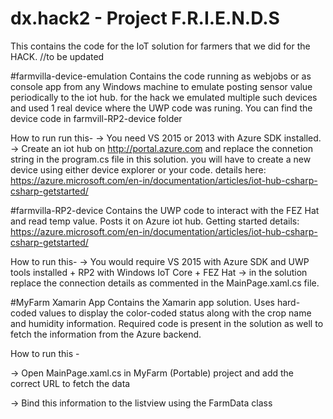 # dx.hack2 - Project F.R.I.E.N.D.S
This contains the code for the IoT solution for farmers that we did for the HACK. //to be updated


#farmvilla-device-emulation 
Contains the code running as webjobs or as console app from any Windows machine to emulate posting sensor value periodically to the iot hub. for the hack we emulated multiple such devices and used 1 real device where the UWP code was runing. You can find the device code in farmvill-RP2-device folder

How to run run this-
-> You need VS 2015 or 2013 with Azure SDK installed.
-> Create an iot hub on http://portal.azure.com and replace the connetion string in the program.cs file in this solution. you will have to create a new device using either device explorer or your code. details here: https://azure.microsoft.com/en-in/documentation/articles/iot-hub-csharp-csharp-getstarted/


#farmvilla-RP2-device
Contains the UWP code to interact with the FEZ Hat and read temp value. Posts it on Azure iot hub. Getting started details: https://azure.microsoft.com/en-in/documentation/articles/iot-hub-csharp-csharp-getstarted/

How to run this-
-> You would require VS 2015 with Azure SDK and UWP tools installed + RP2 with Windows IoT Core + FEZ Hat 
-> in the solution replace the connection details as commented in the MainPage.xaml.cs file.

#MyFarm Xamarin App
Contains the Xamarin app solution. Uses hard-coded values to display the color-coded status along with the crop name and humidity information. Required code is present in the solution as well to fetch the information from the Azure backend.

How to run this -

-> Open MainPage.xaml.cs in MyFarm (Portable) project and add the correct URL to fetch the data

-> Bind this information to the listview using the FarmData class
